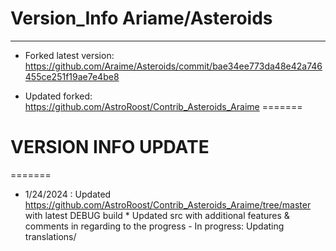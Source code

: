 # Version_Info Ariame/Asteroids

----------------------------    ----------------------------   ------------------------- ------------------------------

- Forked latest version: https://github.com/Araime/Asteroids/commit/bae34ee773da48e42a746455ce251f19ae7e4be8

- Updated forked: https://github.com/AstroRoost/Contrib_Asteroids_Araime
=======
# VERSION INFO UPDATE
=======

  - 1/24/2024 : Updated https://github.com/AstroRoost/Contrib_Asteroids_Araime/tree/master with latest DEBUG build
                    * Updated src with additional features & comments in regarding to the progress
              - In progress: Updating translations/